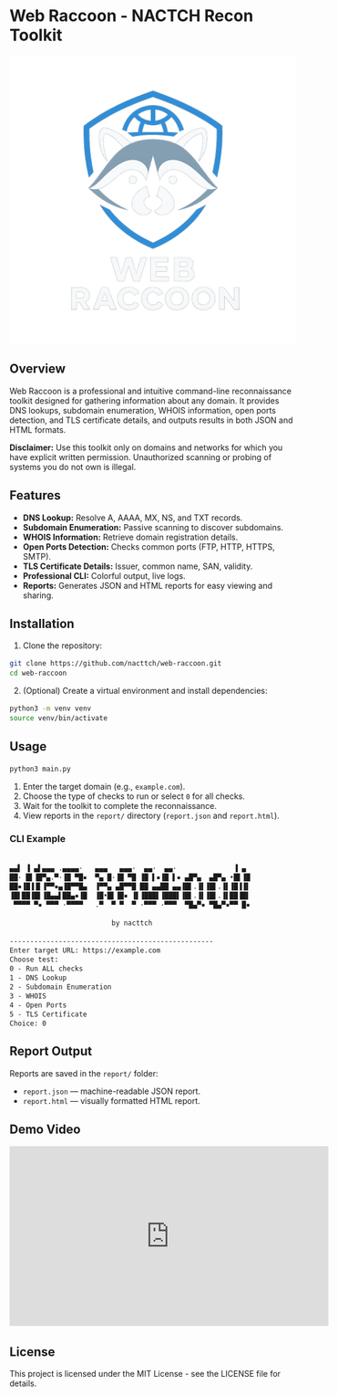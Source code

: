 # Web Raccoon - NACTCH Recon Toolkit

![Web Raccoon](logo.png)

## Overview

Web Raccoon is a professional and intuitive command-line reconnaissance toolkit designed for gathering information about any domain. It provides DNS lookups, subdomain enumeration, WHOIS information, open ports detection, and TLS certificate details, and outputs results in both JSON and HTML formats.

**Disclaimer:** Use this toolkit only on domains and networks for which you have explicit written permission. Unauthorized scanning or probing of systems you do not own is illegal.

## Features

* **DNS Lookup:** Resolve A, AAAA, MX, NS, and TXT records.
* **Subdomain Enumeration:** Passive scanning to discover subdomains.
* **WHOIS Information:** Retrieve domain registration details.
* **Open Ports Detection:** Checks common ports (FTP, HTTP, HTTPS, SMTP).
* **TLS Certificate Details:** Issuer, common name, SAN, validity.
* **Professional CLI:** Colorful output, live logs.
* **Reports:** Generates JSON and HTML reports for easy viewing and sharing.

## Installation

1. Clone the repository:

```bash
git clone https://github.com/nacttch/web-raccoon.git
cd web-raccoon
```

2. (Optional) Create a virtual environment and install dependencies:

```bash
python3 -m venv venv
source venv/bin/activate
```

## Usage

```bash
python3 main.py
```

1. Enter the target domain (e.g., `example.com`).
2. Choose the type of checks to run or select `0` for all checks.
3. Wait for the toolkit to complete the reconnaissance.
4. View reports in the `report/` directory (`report.json` and `report.html`).

### CLI Example

```

▄▄▌ ▐ ▄▌▄▄▄ .▄▄▄▄·   ▄▄▄   ▄▄▄·  ▄▄·  ▄▄·              ▐ ▄ 
██· █▌▐█▀▄.▀·▐█ ▀█▪  ▀▄ █·▐█ ▀█ ▐█ ▌▪▐█ ▌▪ ▄█▀▄  ▄█▀▄ •█▌▐█
██▪▐█▐▐▌▐▀▀▪▄▐█▀▀█▄  ▐▀▀▄ ▄█▀▀█ ██ ▄▄██ ▄▄▐█▌.▐▌▐█▌.▐▌▐█▐▐▌
▐█▌██▐█▌▐█▄▄▌██▄▪▐█  ▐█•█▌▐█▪ ▐▌▐███▌▐███▌▐█▌.▐▌▐█▌.▐▌██▐█▌
 ▀▀▀▀ ▀▪ ▀▀▀ ·▀▀▀▀   .▀  ▀ ▀  ▀ ·▀▀▀ ·▀▀▀  ▀█▄▀▪ ▀█▄▀▪▀▀ █▪

                         by nacttch

--------------------------------------------------
Enter target URL: https://example.com
Choose test:
0 - Run ALL checks
1 - DNS Lookup
2 - Subdomain Enumeration
3 - WHOIS
4 - Open Ports
5 - TLS Certificate
Choice: 0
```

## Report Output

Reports are saved in the `report/` folder:

* `report.json` — machine-readable JSON report.
* `report.html` — visually formatted HTML report.

## Demo Video

<iframe width="560" height="315" 
src="https://www.youtube.com/embed/mA0hDI1m2Ac" 
title="YouTube video player" 
frameborder="0" 
allow="accelerometer; autoplay; clipboard-write; encrypted-media; gyroscope; picture-in-picture" 
allowfullscreen>
</iframe>

## License

This project is licensed under the MIT License - see the LICENSE file for details.
